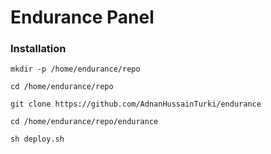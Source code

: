 # Endurance Panel

### Installation

`mkdir -p /home/endurance/repo`

`cd /home/endurance/repo`

`git clone https://github.com/AdnanHussainTurki/endurance`

`cd /home/endurance/repo/endurance`

`sh deploy.sh`
